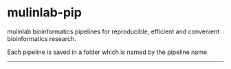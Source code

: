 # mulinlab-pip
mulinlab bioinformatics pipelines for reproducible, efficient and convenient bioinformatics research.

Each pipeline is saved in a folder which is named by the pipeline name.

---

